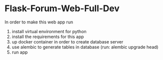# Flask-Forum-Web-Full-Dev
In order to make this web app run
1. install virtual environment for python
2. install the requirements for this app 
3. up docker container in order to create database server 
4. use alembic to generate tables in database (run: alembic upgrade head)
5. run app 
